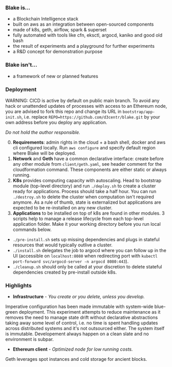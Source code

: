 ### Blake is...
- a Blockchain Intelligence stack
- built on aws as an integration between open-sourced components
- made of k8s, geth, airflow, spark & superset
- fully automated with tools like cfn, eksctl, argocd, kaniko and good old bash
- the result of experiments and a playground for further experiments
- a R&D concept for demonstration purpose
### Blake isn't...
- a framework of new or planned features
### Deployment
WARNING: CICD is active by default on public main branch. To avoid any hack or unattended updates of processes with access to an Ethereum node, you are advised to fork this repo and change its URL in `bootstrap/app-init.sh`, i.e. replace `REPO=https://github.com/d3centr/blake.git` by your own address before you deploy any application.

_Do not hold the author responsible._

0. **Requirements**: admin rights in the cloud + a bash shell, docker and aws cli configured locally. Run `aws configure` and specify default region where Blake will be deployed.
1. **Network** and **Geth** have a common declarative interface: create before any other module from `client/geth.yaml`, see header comment for the cloudformation command. These components are either static or always running.
2. **K8s** provides computing capacity with autoscaling. Head to bootstrap module (top-level directory) and run `./deploy.sh` to create a cluster ready for applications. Process should take a half hour. You can run `./destroy.sh` to delete the cluster when computation isn't required anymore. As a rule of thumb, state is externalized but applications are expected to be re-installed on any new cluster.
3. **Applications** to be installed on top of k8s are found in other modules. 3 scripts help to manage a release lifecycle from each top-level application folder. Make it your working directory before you run local commands below.
- `./pre-install.sh` sets up missing dependencies and plugs in stateful resources that would typically outlive a cluster.
- `./install.sh` delegates the job to argocd where you can follow up in the UI (accessible on `localhost:8080` when redirecting port with `kubectl port-forward svc/argocd-server -n argocd 8080:443`).
- `./cleanup.sh` should only be called at your discretion to delete stateful dependencies created by pre-install outside k8s.
### Highlights
- **Infrastructure** - _You create or you delete, unless you develop._

Imperative configuration has been made immutable with system-wide blue-green deployment. This experiment attempts to reduce maintenance as it removes the need to manage state drift without declarative abstractions taking away some level of control, i.e. no time is spent handling updates across distributed systems and it's not outsourced either. The system itself is immutable. Developement always happen on a clean slate and no environment is subpar.
- **Ethereum client** - _Optimized node for low running costs._

Geth leverages spot instances and cold storage for ancient blocks.


